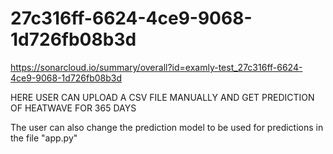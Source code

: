 # 27c316ff-6624-4ce9-9068-1d726fb08b3d
https://sonarcloud.io/summary/overall?id=examly-test_27c316ff-6624-4ce9-9068-1d726fb08b3d

HERE USER CAN UPLOAD A CSV FILE MANUALLY AND GET PREDICTION OF HEATWAVE FOR 365 DAYS

The user can also change the prediction model to be used for predictions in the file "app.py"
